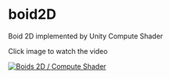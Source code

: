 # boid2D
 Boid 2D implemented by Unity Compute Shader
 
  Click image to watch the video
  
 [![Boids 2D / Compute Shader](http://img.youtube.com/vi/Q7z9irLrnfU/0.jpg)](https://youtu.be/Q7z9irLrnfU)

